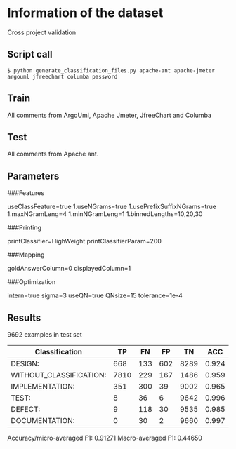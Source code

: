 # Information of the dataset
Cross project validation

## Script call

`$ python generate_classification_files.py apache-ant apache-jmeter argouml jfreechart columba password `

## Train 
All comments from ArgoUml, Apache Jmeter, JfreeChart and Columba

## Test

All comments from Apache ant. 

## Parameters
###Features

useClassFeature=true
1.useNGrams=true
1.usePrefixSuffixNGrams=true
1.maxNGramLeng=4
1.minNGramLeng=1
1.binnedLengths=10,20,30

###Printing

printClassifier=HighWeight
printClassifierParam=200

###Mapping

goldAnswerColumn=0
displayedColumn=1

###Optimization

intern=true
sigma=3
useQN=true
QNsize=15
tolerance=1e-4

## Results

9692 examples in test set

|Classification          | TP |FN |FP |TN  |ACC  | P   |  R  | F1  |
|------------------------|----|---|---|----|-----|-----|-----|-----|
|DESIGN:                 |668 |133|602|8289|0.924|0.526|0.834|0.645|
|WITHOUT_CLASSIFICATION: |7810|229|167|1486|0.959|0.979|0.972|0.975|
|IMPLEMENTATION:         |351 |300|39 |9002|0.965|0.900|0.539|0.674|
|TEST:                   |8   |36 |6  |9642|0.996|0.571|0.182|0.276|
|DEFECT:                 |9   |118|30 |9535|0.985|0.231|0.071|0.108|
|DOCUMENTATION:          |0   |30 |2  |9660|0.997|0.000|0.000|0.000|

Accuracy/micro-averaged F1: 0.91271
Macro-averaged F1: 0.44650





